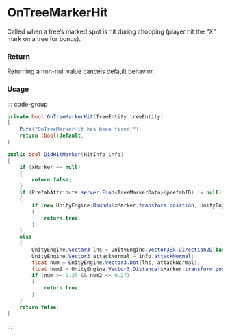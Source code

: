 # OnTreeMarkerHit
<Badge type="info" text="Entity"/><Badge type="danger" text="Carbon Compatible"/><Badge type="warning" text="Oxide Compatible"/>
Called when a tree’s marked spot is hit during chopping (player hit the “X” mark on a tree for bonus).

### Return
Returning a non-null value cancels default behavior.

### Usage
::: code-group
```csharp [Example]
private bool OnTreeMarkerHit(TreeEntity treeEntity)
{
	Puts("OnTreeMarkerHit has been fired!");
	return (bool)default;
}
```
```csharp [Source — Assembly-CSharp @ TreeEntity]
public bool DidHitMarker(HitInfo info)
{
	if (xMarker == null)
	{
		return false;
	}
	if (PrefabAttribute.server.Find<TreeMarkerData>(prefabID) != null)
	{
		if (new UnityEngine.Bounds(xMarker.transform.position, UnityEngine.Vector3.one * 0.2f).Contains(info.HitPositionWorld))
		{
			return true;
		}
	}
	else
	{
		UnityEngine.Vector3 lhs = UnityEngine.Vector3Ex.Direction2D(base.transform.position, xMarker.transform.position);
		UnityEngine.Vector3 attackNormal = info.attackNormal;
		float num = UnityEngine.Vector3.Dot(lhs, attackNormal);
		float num2 = UnityEngine.Vector3.Distance(xMarker.transform.position, info.HitPositionWorld);
		if (num >= 0.3f && num2 <= 0.2f)
		{
			return true;
		}
	}
	return false;
}

```
:::
